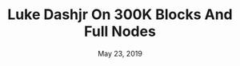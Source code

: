 ---
layout: page
title: Luke Dashjr On 300K Blocks And Full Nodes
podcast: WBD
episode: 109
hosts: Peter McCormack
date: May 23, 2019
guest: Luke Dashjr
lesson: 4
link: https://www.whatbitcoindid.com/podcast/luke-dashjr-on-300k-blocks-and-full-nodes
---